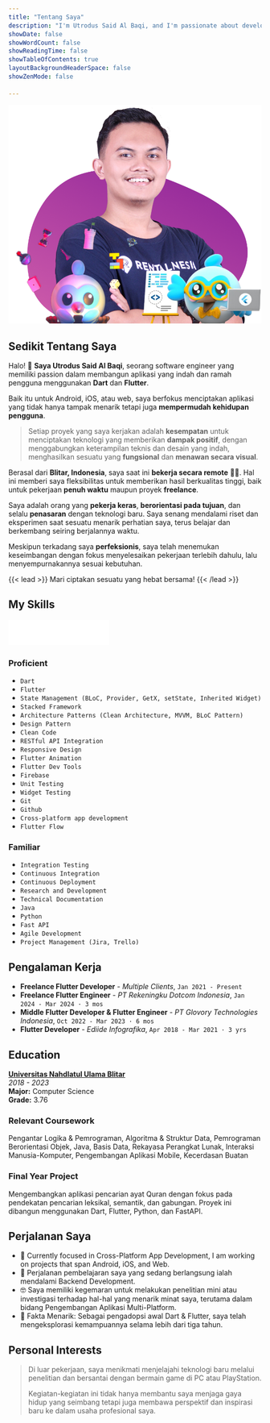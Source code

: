 ```yaml
---
title: "Tentang Saya"
description: "I'm Utrodus Said Al Baqi, and I'm passionate about developing multi-platform applications for Android, iOS, Web, and the Desktop. As a perpetual learner, I thrive on staying ahead with the latest advancements in Flutter and related technologies."
showDate: false
showWordCount: false
showReadingTime: false
showTableOfContents: true
layoutBackgroundHeaderSpace: false
showZenMode: false

---
```


![Utrodus Photo](utrodus.png)

## Sedikit Tentang Saya

Halo! 👋 **Saya Utrodus Said Al Baqi**, seorang software engineer yang memiliki passion dalam membangun aplikasi yang indah dan ramah pengguna menggunakan **Dart** dan **Flutter**.

Baik itu untuk Android, iOS, atau web, saya berfokus menciptakan aplikasi yang tidak hanya tampak menarik tetapi juga **mempermudah kehidupan pengguna**.

> Setiap proyek yang saya kerjakan adalah **kesempatan** untuk menciptakan teknologi yang memberikan **dampak positif**, dengan menggabungkan keterampilan teknis dan desain yang indah, menghasilkan sesuatu yang **fungsional** dan **menawan secara visual**.

Berasal dari **Blitar, Indonesia**, saya saat ini **bekerja secara remote** 👨‍💻. Hal ini memberi saya fleksibilitas untuk memberikan hasil berkualitas tinggi, baik untuk pekerjaan **penuh waktu** maupun proyek **freelance**.

Saya adalah orang yang **pekerja keras**, **berorientasi pada tujuan**, dan selalu **penasaran** dengan teknologi baru. Saya senang mendalami riset dan eksperimen saat sesuatu menarik perhatian saya, terus belajar dan berkembang seiring berjalannya waktu.

Meskipun terkadang saya **perfeksionis**, saya telah menemukan keseimbangan dengan fokus menyelesaikan pekerjaan terlebih dahulu, lalu menyempurnakannya sesuai kebutuhan.

{{< lead >}}
Mari ciptakan sesuatu yang hebat bersama!
{{< /lead >}}



## My Skills

<img src="flutter_logo_animated.id.gif" width="200" height="50"  />


### Proficient

- `Dart`
- `Flutter`
- `State Management (BLoC, Provider, GetX, setState, Inherited Widget)`
- `Stacked Framework`
- `Architecture Patterns (Clean Architecture, MVVM, BLoC Pattern)`
- `Design Pattern`
- `Clean Code`
- `RESTful API Integration`
- `Responsive Design`
- `Flutter Animation`
- `Flutter Dev Tools`
- `Firebase`
- `Unit Testing`
- `Widget Testing`
- `Git`
- `Github`
- `Cross-platform app development`
- `Flutter Flow`

### Familiar

- `Integration Testing`
- `Continuous Integration`
- `Continuous Deployment`
- `Research and Development`
- `Technical Documentation`
- `Java`
- `Python`
- `Fast API`
- `Agile Development`
- `Project Management (Jira, Trello)`

## Pengalaman Kerja

-  **Freelance Flutter Developer** - *Multiple Clients*, ```Jan 2021 - Present```
-  **Freelance Flutter Engineer** - *PT Rekeningku Dotcom Indonesia*, ```Jan 2024 - Mar 2024 · 3 mos```
-  **Middle Flutter Developer & Flutter Engineer** - *PT Glovory Technologies Indonesia*, ```Oct 2022 - Mar 2023 · 6 mos``` 
-  **Flutter Developer** - *Ediide Infografika*, ```Apr 2018 - Mar 2021 · 3 yrs```

## Education

**[Universitas Nahdlatul Ulama Blitar](https://unublitar.ac.id/)**  
*2018 - 2023*  
**Major:** Computer Science  
**Grade:** 3.76

### Relevant Coursework
Pengantar Logika & Pemrograman, Algoritma & Struktur Data, Pemrograman Berorientasi Objek, Java, Basis Data, Rekayasa Perangkat Lunak, Interaksi Manusia-Komputer, Pengembangan Aplikasi Mobile, Kecerdasan Buatan

### Final Year Project
Mengembangkan aplikasi pencarian ayat Quran dengan fokus pada pendekatan pencarian leksikal, semantik, dan gabungan. Proyek ini dibangun menggunakan Dart, Flutter, Python, dan FastAPI.

  
## Perjalanan Saya

- 🔭 Currently focused in Cross-Platform App Development, I am working on projects that span Android, iOS, and Web.  
- 🌱 Perjalanan pembelajaran saya yang sedang berlangsung ialah mendalami Backend Development.
- 🤓 Saya memiliki kegemaran untuk melakukan penelitian mini atau investigasi terhadap hal-hal yang menarik minat saya, terutama dalam bidang Pengembangan Aplikasi Multi-Platform.
- 🗿 Fakta Menarik: Sebagai pengadopsi awal Dart & Flutter, saya telah mengeksplorasi kemampuannya selama lebih dari tiga tahun.


## Personal Interests
> Di luar pekerjaan, saya menikmati menjelajahi teknologi baru melalui penelitian dan bersantai dengan bermain game di PC atau PlayStation. 
> 
> Kegiatan-kegiatan ini tidak hanya membantu saya menjaga gaya hidup yang seimbang tetapi juga membawa perspektif dan inspirasi baru ke dalam usaha profesional saya.

